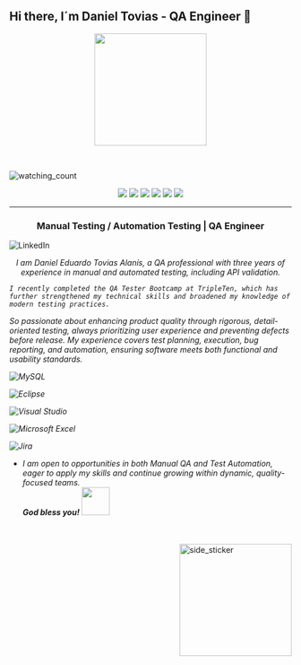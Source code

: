 ## Hi there, I´m Daniel Tovias - QA Engineer 👋

<p align="center">
  <img src="https://s27389.pcdn.co/wp-content/uploads/2019/08/AdobeStock_244675452.jpeg" height="200"/>
</p>
<br>
<p align="left"> 
<img src="https://komarev.com/ghpvc/?username=OvinduWijethunge&color=brightgreen" alt="watching_count" />
 </p>
 <p align="center">
<img src="https://img.shields.io/badge/Age-26-blue" />
  <img src="https://img.shields.io/badge/Focus-Automation%20Testing-brightgreen" />
  <img src="https://img.shields.io/badge/Focus-Manual%20Testing-brightgreen" />
  <img src="https://img.shields.io/badge/Focus-Mobile%20Testing-brightgreen" />
  <img src="https://img.shields.io/badge/Focus-API%20Testing-brightgreen" />
  <img src="https://img.shields.io/badge/Languages-English%20%26%20Spanish-brightgreen" />
</p>
<hr>
<h3 align="center">Manual Testing / Automation Testing | QA Engineer </h3>
<p align="center">

  ![LinkedIn](https://img.shields.io/badge/linkedin-%230077B5.svg?style=for-the-badge&logo=linkedin&logoColor=white)    
  <p Daniel Eduardo Tovias >

</p>
</p>
<p align="center">
  <em>
    I am Daniel Eduardo Tovias Alanís, a QA professional with three years of experience in manual and automated testing, including API validation. 
    
    I recently completed the QA Tester Bootcamp at TripleTen, which has further strengthened my technical skills and broadened my knowledge of modern testing practices.
So passionate about enhancing product quality through rigorous, detail-oriented testing, always prioritizing user experience and preventing defects before release. My experience covers test planning, execution, bug reporting, and automation, ensuring software meets both functional and usability standards.

<p TOOLS, PROGRAMMING LANGUAGES AND MORE: /p>
  
![MySQL](https://img.shields.io/badge/mysql-4479A1.svg?style=for-the-badge&logo=mysql&logoColor=white)
  
![Eclipse](https://img.shields.io/badge/Eclipse-FE7A16.svg?style=for-the-badge&logo=Eclipse&logoColor=white)

![Visual Studio](https://img.shields.io/badge/Visual%20Studio-5C2D91.svg?style=for-the-badge&logo=visual-studio&logoColor=white)

![Microsoft Excel](https://img.shields.io/badge/Microsoft_Excel-217346?style=for-the-badge&logo=microsoft-excel&logoColor=white)

![Jira](https://img.shields.io/badge/jira-%230A0FFF.svg?style=for-the-badge&logo=jira&logoColor=white)


- I am open to opportunities in both Manual QA and Test Automation, eager to apply my skills and continue growing within dynamic, quality-focused teams.
  </em> 
  <br>
    <b><i align="center">God bless you!</i></b> <img src="https://media.giphy.com/media/qjqUcgIyRjsl2/giphy.gif" width="50" />
</p>
<br><br>
<img align="right" width=200px height=200px alt="side_sticker" src="https://media.giphy.com/media/TEnXkcsHrP4YedChhA/giphy.gif" />







 




<!--
**DanielEduardoTovias/DanielEduardoTovias** is a ✨ _special_ ✨ repository because its `README.md` (this file) appears on your GitHub profile.

Here are some ideas to get you started:

- 🔭 I’m currently working on ...
- 🌱 I’m currently learning ...
- 👯 I’m looking to collaborate on ...
- 🤔 I’m looking for help with ...
- 💬 Ask me about ...
- 📫 How to reach me: ...
- 😄 Pronouns: ...
- ⚡ Fun fact: ...
-->

